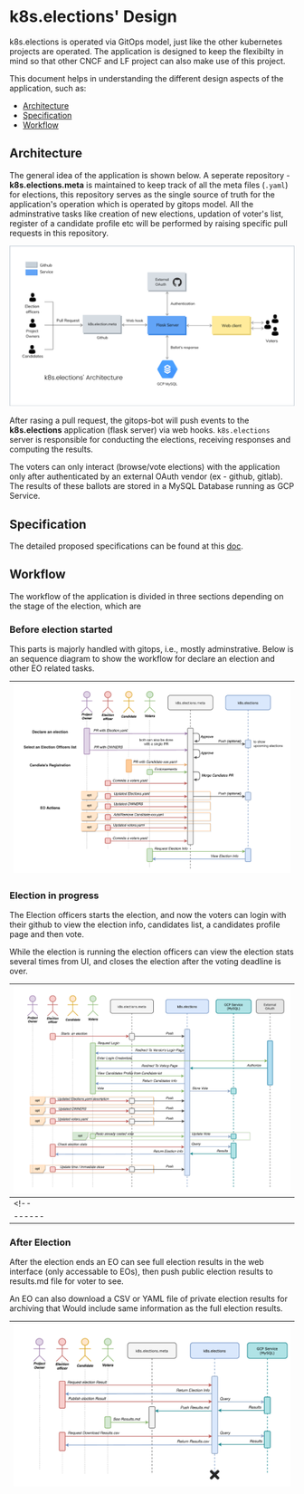 # k8s.elections' Design 

k8s.elections is operated via GitOps model, just like the other kubernetes projects are operated. The application is designed to keep the flexibilty in mind so that other CNCF and LF project can also make use of this project.

This document helps in understanding the different design aspects of the application, such as:
- [Architecture](#Architecture)
- [Specification](#Specifications)
- [Workflow](#Workflow)
<!-- - [ERD](#ERD) -->


## Architecture 

The general idea of the application is shown below. A seperate repository - **k8s.elections.meta** is maintained to keep track of all the meta files (`.yaml`) for elections, this repository serves as the single source of truth for the application's operation which is operated by gitops model. All the adminstrative tasks like creation of new elections, updation of voter's list, register of a candidate profile etc will be performed by raising specific pull requests in this repository.

![architecture.png](/static/architecture.png)

After rasing a pull request, the gitops-bot will push events to the **k8s.elections** application (flask server) via web hooks. `k8s.elections` server is responsible for conducting the elections, receiving responses and computing the results. 

The voters can only interact (browse/vote elections) with the application only after authenticated by an external OAuth vendor (ex - github, gitlab). The results of these ballots are stored in a MySQL Database running as GCP Service.

## Specification

The detailed proposed specifications can be found at this [doc](https://docs.google.com/document/d/e/2PACX-1vQ4Z3jOpIsGZHaBy9Xa6me6IyL_rj-JZgAl-xRO-M2KacWhcRexcV3mILjwclsc9QI4ghRfic2ESFtB/pub). 

## Workflow

The workflow of the application is divided in three sections depending on the stage of the election, which are 

### Before election started

This parts is majorly handled with gitops, i.e., mostly adminstrative. Below is an sequence diagram to show the workflow for declare an election and other EO related tasks.

| ![architecture.png](/static/sequence-1.png) |
| ------ |

### Election in progress

The Election officers starts the election, and now the voters can login with their github to view the election info, candidates list, a candidates profile page and then vote.

While the election is running the election officers can view the election stats several times from UI, and closes the election after the voting deadline is over.

| ![architecture.png](/static/sequence-2.png) |
| ------ |
<!-- | ![architecture.png](/static/sequence-diagram.png) |
| ------ | -->

### After Election

After the election ends an EO can see full election results in the web interface (only accessable to EOs), then push public election results to results.md file for voter to see.

An EO can also download a CSV or YAML file of private election results for archiving that Would include same information as the full election results.

| ![architecture.png](/static/sequence-3.png) |
| ------ |